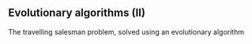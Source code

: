 ## Evolutionary algorithms (II)

The travelling salesman problem, solved using an evolutionary algorithm

